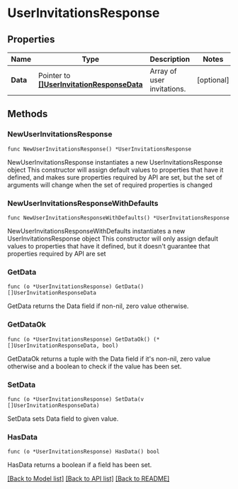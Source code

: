 # UserInvitationsResponse

## Properties

Name | Type | Description | Notes
------------ | ------------- | ------------- | -------------
**Data** | Pointer to [**[]UserInvitationResponseData**](UserInvitationResponseData.md) | Array of user invitations. | [optional] 

## Methods

### NewUserInvitationsResponse

`func NewUserInvitationsResponse() *UserInvitationsResponse`

NewUserInvitationsResponse instantiates a new UserInvitationsResponse object
This constructor will assign default values to properties that have it defined,
and makes sure properties required by API are set, but the set of arguments
will change when the set of required properties is changed

### NewUserInvitationsResponseWithDefaults

`func NewUserInvitationsResponseWithDefaults() *UserInvitationsResponse`

NewUserInvitationsResponseWithDefaults instantiates a new UserInvitationsResponse object
This constructor will only assign default values to properties that have it defined,
but it doesn't guarantee that properties required by API are set

### GetData

`func (o *UserInvitationsResponse) GetData() []UserInvitationResponseData`

GetData returns the Data field if non-nil, zero value otherwise.

### GetDataOk

`func (o *UserInvitationsResponse) GetDataOk() (*[]UserInvitationResponseData, bool)`

GetDataOk returns a tuple with the Data field if it's non-nil, zero value otherwise
and a boolean to check if the value has been set.

### SetData

`func (o *UserInvitationsResponse) SetData(v []UserInvitationResponseData)`

SetData sets Data field to given value.

### HasData

`func (o *UserInvitationsResponse) HasData() bool`

HasData returns a boolean if a field has been set.


[[Back to Model list]](../README.md#documentation-for-models) [[Back to API list]](../README.md#documentation-for-api-endpoints) [[Back to README]](../README.md)


